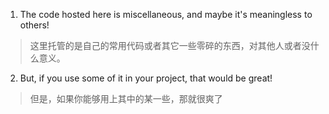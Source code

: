 1. The code hosted here is miscellaneous, and maybe it's meaningless to others!
> 这里托管的是自己的常用代码或者其它一些零碎的东西，对其他人或者没什么意义。
2. But, if you use some of it in your project, that would be great!
> 但是，如果你能够用上其中的某一些，那就很爽了